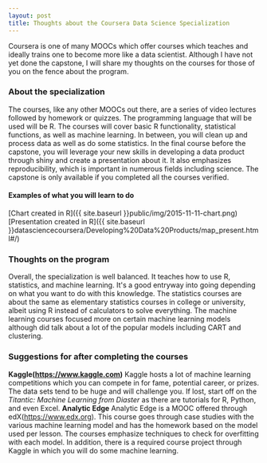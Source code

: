 ```yaml
---
layout: post
title: Thoughts about the Coursera Data Science Specialization
---
```


Coursera is one of many MOOCs which offer courses which teaches and ideally trains one to become more like a data scientist. Although I have not yet done the capstone, I will share my thoughts on the courses for those of you on the fence about the program. 

### About the specialization
The courses, like any other MOOCs out there, are a series of video lectures followed by homework or quizzes. The programming language that will be used will be R. The courses will cover basic R functionality, statistical functions, as well as machine learning. In between, you will clean up and process data as well as do some statistics. In the final course before the capstone, you will leverage your new skills in developing a data product through shiny and create a presentation about it. It also emphasizes reproducibility, which is important in numerous fields including science. The capstone is only available if you completed all the courses verified.

#### Examples of what you will learn to do
[Chart created in R]({{ site.baseurl }}public/img/2015-11-11-chart.png)
[Presentation created in R]({{ site.baseurl }}datasciencecoursera/Developing%20Data%20Products/map_present.html#/)

### Thoughts on the program
Overall, the specialization is well balanced. It teaches how to use R, statistics, and machine learning. It's a good entryway into going depending on what you want to do with this knowledge. The statistics courses are about the same as elementary statistics courses in college or university, albeit using R instead of calculators to solve everything. The machine learning courses focused more on certain machine learning models although did talk about a lot of the popular models including CART and clustering.

### Suggestions for after completing the courses
**Kaggle(https://www.kaggle.com)**
Kaggle hosts a lot of machine learning competitions which you can compete in for fame, potential career, or prizes. The data sets tend to be huge and will challenge you. If lost, start off on the *Titantic: Machine Learning from Diaster* as there are tutorials for R, Python, and even Excel.
**Analytic Edge**
Analytic Edge is a MOOC offered through edX(https://www.edx.org). This course goes through case studies with the various machine learning model and has the homework based on the model used per lesson. The courses emphasize techniques to check for overfitting with each model. In addition, there is a required course project through Kaggle in which you will do some machine learning.